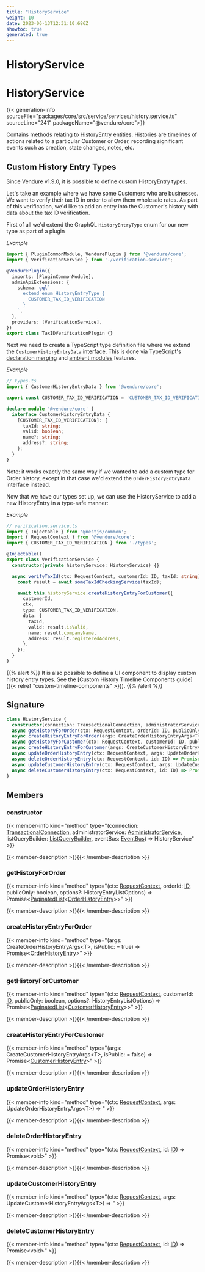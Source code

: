 ```yaml
---
title: "HistoryService"
weight: 10
date: 2023-06-13T12:31:10.686Z
showtoc: true
generated: true
---
```

<!-- This file was generated from the Vendure source. Do not modify. Instead, re-run the "docs:build" script -->

# HistoryService
<div class="symbol">


# HistoryService

{{< generation-info sourceFile="packages/core/src/service/services/history.service.ts" sourceLine="241" packageName="@vendure/core">}}

Contains methods relating to <a href='/typescript-api/entities/history-entry#historyentry'>HistoryEntry</a> entities. Histories are timelines of actions
related to a particular Customer or Order, recording significant events such as creation, state changes,
notes, etc.

## Custom History Entry Types

Since Vendure v1.9.0, it is possible to define custom HistoryEntry types.

Let's take an example where we have some Customers who are businesses. We want to verify their
tax ID in order to allow them wholesale rates. As part of this verification, we'd like to add
an entry into the Customer's history with data about the tax ID verification.

First of all we'd extend the GraphQL `HistoryEntryType` enum for our new type as part of a plugin

*Example*

```TypeScript
import { PluginCommonModule, VendurePlugin } from '@vendure/core';
import { VerificationService } from './verification.service';

@VendurePlugin({
  imports: [PluginCommonModule],
  adminApiExtensions: {
    schema: gql`
      extend enum HistoryEntryType {
        CUSTOMER_TAX_ID_VERIFICATION
      }
    `,
  },
  providers: [VerificationService],
})
export class TaxIDVerificationPlugin {}
```

Next we need to create a TypeScript type definition file where we extend the `CustomerHistoryEntryData` interface. This is done
via TypeScript's [declaration merging](https://www.typescriptlang.org/docs/handbook/declaration-merging.html#merging-interfaces)
and [ambient modules](https://www.typescriptlang.org/docs/handbook/modules.html#ambient-modules) features.

*Example*

```TypeScript
// types.ts
import { CustomerHistoryEntryData } from '@vendure/core';

export const CUSTOMER_TAX_ID_VERIFICATION = 'CUSTOMER_TAX_ID_VERIFICATION';

declare module '@vendure/core' {
  interface CustomerHistoryEntryData {
    [CUSTOMER_TAX_ID_VERIFICATION]: {
      taxId: string;
      valid: boolean;
      name?: string;
      address?: string;
    };
  }
}
```

Note: it works exactly the same way if we wanted to add a custom type for Order history, except in that case we'd extend the
`OrderHistoryEntryData` interface instead.

Now that we have our types set up, we can use the HistoryService to add a new HistoryEntry in a type-safe manner:

*Example*

```TypeScript
// verification.service.ts
import { Injectable } from '@nestjs/common';
import { RequestContext } from '@vendure/core';
import { CUSTOMER_TAX_ID_VERIFICATION } from './types';

@Injectable()
export class VerificationService {
  constructor(private historyService: HistoryService) {}

  async verifyTaxId(ctx: RequestContext, customerId: ID, taxId: string) {
    const result = await someTaxIdCheckingService(taxId);

    await this.historyService.createHistoryEntryForCustomer({
      customerId,
      ctx,
      type: CUSTOMER_TAX_ID_VERIFICATION,
      data: {
        taxId,
        valid: result.isValid,
        name: result.companyName,
        address: result.registeredAddress,
      },
    });
  }
}
```
{{% alert %}}
It is also possible to define a UI component to display custom history entry types. See the
[Custom History Timeline Components guide]({{< relref "custom-timeline-components" >}}).
{{% /alert %}}

## Signature

```TypeScript
class HistoryService {
  constructor(connection: TransactionalConnection, administratorService: AdministratorService, listQueryBuilder: ListQueryBuilder, eventBus: EventBus)
  async getHistoryForOrder(ctx: RequestContext, orderId: ID, publicOnly: boolean, options?: HistoryEntryListOptions) => Promise<PaginatedList<OrderHistoryEntry>>;
  async createHistoryEntryForOrder(args: CreateOrderHistoryEntryArgs<T>, isPublic:  = true) => Promise<OrderHistoryEntry>;
  async getHistoryForCustomer(ctx: RequestContext, customerId: ID, publicOnly: boolean, options?: HistoryEntryListOptions) => Promise<PaginatedList<CustomerHistoryEntry>>;
  async createHistoryEntryForCustomer(args: CreateCustomerHistoryEntryArgs<T>, isPublic:  = false) => Promise<CustomerHistoryEntry>;
  async updateOrderHistoryEntry(ctx: RequestContext, args: UpdateOrderHistoryEntryArgs<T>) => ;
  async deleteOrderHistoryEntry(ctx: RequestContext, id: ID) => Promise<void>;
  async updateCustomerHistoryEntry(ctx: RequestContext, args: UpdateCustomerHistoryEntryArgs<T>) => ;
  async deleteCustomerHistoryEntry(ctx: RequestContext, id: ID) => Promise<void>;
}
```
## Members

### constructor

{{< member-info kind="method" type="(connection: <a href='/typescript-api/data-access/transactional-connection#transactionalconnection'>TransactionalConnection</a>, administratorService: <a href='/typescript-api/services/administrator-service#administratorservice'>AdministratorService</a>, listQueryBuilder: <a href='/typescript-api/data-access/list-query-builder#listquerybuilder'>ListQueryBuilder</a>, eventBus: <a href='/typescript-api/events/event-bus#eventbus'>EventBus</a>) => HistoryService"  >}}

{{< member-description >}}{{< /member-description >}}

### getHistoryForOrder

{{< member-info kind="method" type="(ctx: <a href='/typescript-api/request/request-context#requestcontext'>RequestContext</a>, orderId: <a href='/typescript-api/common/id#id'>ID</a>, publicOnly: boolean, options?: HistoryEntryListOptions) => Promise&#60;<a href='/typescript-api/common/paginated-list#paginatedlist'>PaginatedList</a>&#60;<a href='/typescript-api/entities/order-history-entry#orderhistoryentry'>OrderHistoryEntry</a>&#62;&#62;"  >}}

{{< member-description >}}{{< /member-description >}}

### createHistoryEntryForOrder

{{< member-info kind="method" type="(args: CreateOrderHistoryEntryArgs&#60;T&#62;, isPublic:  = true) => Promise&#60;<a href='/typescript-api/entities/order-history-entry#orderhistoryentry'>OrderHistoryEntry</a>&#62;"  >}}

{{< member-description >}}{{< /member-description >}}

### getHistoryForCustomer

{{< member-info kind="method" type="(ctx: <a href='/typescript-api/request/request-context#requestcontext'>RequestContext</a>, customerId: <a href='/typescript-api/common/id#id'>ID</a>, publicOnly: boolean, options?: HistoryEntryListOptions) => Promise&#60;<a href='/typescript-api/common/paginated-list#paginatedlist'>PaginatedList</a>&#60;<a href='/typescript-api/entities/customer-history-entry#customerhistoryentry'>CustomerHistoryEntry</a>&#62;&#62;"  >}}

{{< member-description >}}{{< /member-description >}}

### createHistoryEntryForCustomer

{{< member-info kind="method" type="(args: CreateCustomerHistoryEntryArgs&#60;T&#62;, isPublic:  = false) => Promise&#60;<a href='/typescript-api/entities/customer-history-entry#customerhistoryentry'>CustomerHistoryEntry</a>&#62;"  >}}

{{< member-description >}}{{< /member-description >}}

### updateOrderHistoryEntry

{{< member-info kind="method" type="(ctx: <a href='/typescript-api/request/request-context#requestcontext'>RequestContext</a>, args: UpdateOrderHistoryEntryArgs&#60;T&#62;) => "  >}}

{{< member-description >}}{{< /member-description >}}

### deleteOrderHistoryEntry

{{< member-info kind="method" type="(ctx: <a href='/typescript-api/request/request-context#requestcontext'>RequestContext</a>, id: <a href='/typescript-api/common/id#id'>ID</a>) => Promise&#60;void&#62;"  >}}

{{< member-description >}}{{< /member-description >}}

### updateCustomerHistoryEntry

{{< member-info kind="method" type="(ctx: <a href='/typescript-api/request/request-context#requestcontext'>RequestContext</a>, args: UpdateCustomerHistoryEntryArgs&#60;T&#62;) => "  >}}

{{< member-description >}}{{< /member-description >}}

### deleteCustomerHistoryEntry

{{< member-info kind="method" type="(ctx: <a href='/typescript-api/request/request-context#requestcontext'>RequestContext</a>, id: <a href='/typescript-api/common/id#id'>ID</a>) => Promise&#60;void&#62;"  >}}

{{< member-description >}}{{< /member-description >}}


</div>
